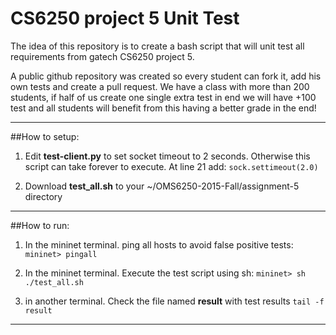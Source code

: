 
# CS6250 project 5 Unit Test
The idea of this repository is to create a bash script that will unit test all requirements from gatech CS6250 project 5. 

A public github repository was created so every student can fork it, add his own tests and create a pull request. We have a class with more than 200 students, if half of us create one single extra test in end we will have +100 test and all students will benefit from this having a better grade in the end! 

-------------

##How to setup:

 1. Edit **test-client.py** to set socket timeout to 2 seconds. Otherwise this script can take forever to execute.
At line 21 add: 
`sock.settimeout(2.0)`

 2. Download **test_all.sh** to your ~/OMS6250-2015-Fall/assignment-5 directory

-------------

##How to run:

 1. In the mininet terminal. ping all hosts to avoid false positive tests:
`mininet> pingall`

 2. In the mininet terminal. Execute the test script using sh:
`mininet> sh ./test_all.sh`

 3. in another terminal. Check the file named **result** with test results 
 `tail -f result`

-------------
